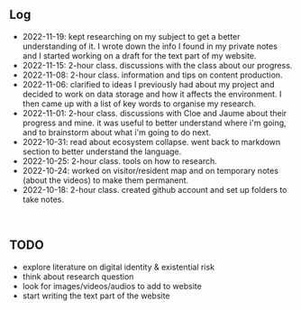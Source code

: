 

## Log

- 2022-11-19: kept researching on my subject to get a better understanding of it. I wrote down the info I found in my private notes and I started working on a draft for the text part of my website.
- 2022-11-15: 2-hour class. discussions with the class about our progress.
- 2022-11-08: 2-hour class. information and tips on content production.
- 2022-11-06: clarified to ideas I previously had about my project and decided to work on data storage and how it affects the environment. I then came up with a list of key words to organise my research.
- 2022-11-01: 2-hour class. discussions with Cloe and Jaume about their progress and mine. it was useful to better understand where i'm going, and to brainstorm about what i'm going to do next. 
- 2022-10-31: read about ecosystem collapse. went back to markdown section to better understand the language.
- 2022-10-25: 2-hour class. tools on how to research.
- 2022-10-24: worked on visitor/resident map and on temporary notes (about the videos) to make them permanent.
- 2022-10-18: 2-hour class. created github account and set up folders to take notes.



<br>

## TODO
- explore literature on digital identity & existential risk
- think about research question
- look for images/videos/audios to add to website
- start writing the text part of the website
